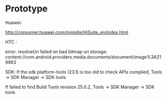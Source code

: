 # Prototype

Huawei:

http://consumer.huawei.com/minisite/HiSuite_en/index.html

HTC : 

error:  resolveUri failed on bad bitmap uri
storage:  content://com.android.providers.media.documents/document/image%3A219983

SDK:
If the sdk platform-tools (23.1) is too old to check APIs compiled,
Tools -> SDK Manager -> SDK tools

If failed to find Build Tools revision 25.0.2,
Tools -> SDK Manager -> SDK tools
